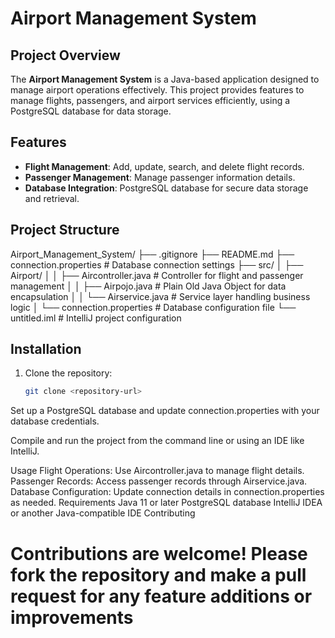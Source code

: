 # Airport Management System

## Project Overview
The **Airport Management System** is a Java-based application designed to manage airport operations effectively.
This project provides features to manage flights, passengers, and airport services efficiently, using a PostgreSQL database for data storage.

## Features
- **Flight Management**: Add, update, search, and delete flight records.
- **Passenger Management**: Manage passenger information details.
- **Database Integration**: PostgreSQL database for secure data storage and retrieval.

## Project Structure
Airport_Management_System/ ├── .gitignore ├── README.md ├── connection.properties # Database connection settings
├── src/ │
         ├── Airport/ │ │ ├── Aircontroller.java # Controller for flight and passenger management │
                        │ ├── Airpojo.java # Plain Old Java Object for data encapsulation
                        │ │ └── Airservice.java # Service layer handling business logic 
                        │ └── connection.properties # Database configuration file └── untitled.iml # IntelliJ project configuration


## Installation
1. Clone the repository:
   ```bash
   git clone <repository-url>
Set up a PostgreSQL database and update connection.properties with your database credentials.

Compile and run the project from the command line or using an IDE like IntelliJ.

Usage
Flight Operations: Use Aircontroller.java to manage flight details.
Passenger Records: Access passenger records through Airservice.java.
Database Configuration: Update connection details in connection.properties as needed.
Requirements
Java 11 or later
PostgreSQL database
IntelliJ IDEA or another Java-compatible IDE
Contributing
# Contributions are welcome! Please fork the repository and make a pull request for any feature additions or improvements
